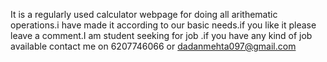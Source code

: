 It is a regularly used calculator webpage for doing all arithematic operations.i have made it according to our basic needs.if you like it please leave a comment.I am student seeking for job .if you have any kind of job available contact me on 6207746066 or dadanmehta097@gmail.com
